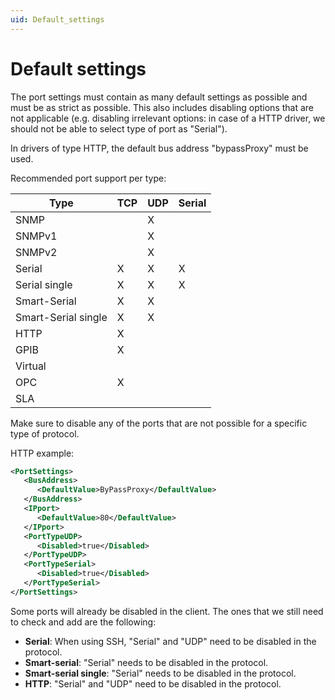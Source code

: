 ```yaml
---
uid: Default_settings
---
```


# Default settings

The port settings must contain as many default settings as possible and must be as strict as possible. This also includes disabling options that are not applicable (e.g. disabling irrelevant options: in case of a HTTP driver, we should not be able to select type of port as "Serial").

In drivers of type HTTP, the default bus address "bypassProxy" must be used.

Recommended port support per type:

| Type   | TCP | UDP | Serial |
|--------|-----|-----|--------|
| SNMP   |     | X   |        |
| SNMPv1 |     | X   |        |
| SNMPv2 |     | X   |        |
| Serial        | X   | X   | X      |
| Serial single | X   | X   | X      |
| Smart-Serial        | X   | X   |        |
| Smart-Serial single | X   | X   |        |
| HTTP    | X   |     |        |
| GPIB    | X   |     |        |
| Virtual |     |     |        |
| OPC     | X   |     |        |
| SLA     |     |     |        |

Make sure to disable any of the ports that are not possible for a specific type of protocol.

HTTP example:

```xml
<PortSettings>
   <BusAddress>
      <DefaultValue>ByPassProxy</DefaultValue>
   </BusAddress>
   <IPport>
      <DefaultValue>80</DefaultValue>
   </IPport>
   <PortTypeUDP>
      <Disabled>true</Disabled>
   </PortTypeUDP>
   <PortTypeSerial>
      <Disabled>true</Disabled>
   </PortTypeSerial>
</PortSettings>
```

Some ports will already be disabled in the client. The ones that we still need to check and add are the following:

- **Serial**: When using SSH, "Serial" and "UDP" need to be disabled in the protocol.
- **Smart-serial**: "Serial" needs to be disabled in the protocol.
- **Smart-serial single**: "Serial" needs to be disabled in the protocol.
- **HTTP**: "Serial" and "UDP" need to be disabled in the protocol.
